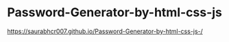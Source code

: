 # Password-Generator-by-html-css-js
 https://saurabhcr007.github.io/Password-Generator-by-html-css-js-/
